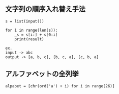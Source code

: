 ## 文字列の順序入れ替え手法
```
s = list(input())

for i in range(len(s)):
    _s = s[i:] + s[0:i]
    print(result)

ex.
input -> abc
output -> [a, b, c], [b, c, a], [c, b, a]
```

## アルファベットの全列挙
```
alpabet = [chr(ord('a') + i) for i in range(26)]
```